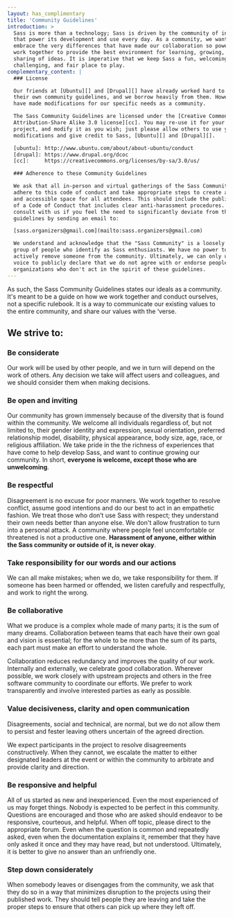 ```yaml
---
layout: has_complimentary
title: 'Community Guidelines'
introduction: >
  Sass is more than a technology; Sass is driven by the community of individuals
  that power its development and use every day. As a community, we want to
  embrace the very differences that have made our collaboration so powerful, and
  work together to provide the best environment for learning, growing, and
  sharing of ideas. It is imperative that we keep Sass a fun, welcoming,
  challenging, and fair place to play.
complementary_content: |
  ### License

  Our friends at [Ubuntu][] and [Drupal][] have already worked hard to develop
  their own community guidelines, and we borrow heavily from them. However, we
  have made modifications for our specific needs as a community.

  The Sass Community Guidelines are licensed under the [Creative Commons
  Attribution-Share Alike 3.0 license][cc]. You may re-use it for your own
  project, and modify it as you wish; just please allow others to use your
  modifications and give credit to Sass, [Ubuntu][] and [Drupal][].

  [ubuntu]: http://www.ubuntu.com/about/about-ubuntu/conduct
  [drupal]: https://www.drupal.org/dcoc
  [cc]:     https://creativecommons.org/licenses/by-sa/3.0/us/

  ### Adherence to these Community Guidelines

  We ask that all in-person and virtual gatherings of the Sass Community
  adhere to this code of conduct and take appropriate steps to create a safe
  and accessible space for all attendees. This should include the publication
  of a Code of Conduct that includes clear anti-harassment procedures. Please
  consult with us if you feel the need to significantly deviate from these
  guidelines by sending an email to:

  [sass.organizers@gmail.com](mailto:sass.organizers@gmail.com)

  We understand and acknowledge that the "Sass Community" is a loosely defined
  group of people who identify as Sass enthusiasts. We have no power to
  actively remove someone from the community. Ultimately, we can only use our
  voice to publicly declare that we do not agree with or endorse people or
  organizations who don't act in the spirit of these guidelines.
---
```


As such, the Sass Community Guidelines states our ideals as a community. It's
meant to be a guide on how we work together and conduct ourselves, not a
specific rulebook. It is a way to communicate our existing values to the
entire community, and share our values with the ‘verse.

## We strive to:

### Be considerate

Our work will be used by other people, and we in turn will depend on the work
of others. Any decision we take will affect users and colleagues, and we
should consider them when making decisions.

### Be open and inviting

Our community has grown immensely because of the diversity that is found
within the community. We welcome all individuals regardless of, but not
limited to, their gender identity and expression, sexual orientation,
preferred relationship model, disability, physical appearance, body size, age,
race, or religious affiliation. We take pride in the the richness of
experiences that have come to help develop Sass, and want to continue growing
our community. In short, **everyone is welcome, except those who are
unwelcoming**.

### Be respectful

Disagreement is no excuse for poor manners. We work together to resolve
conflict, assume good intentions and do our best to act in an empathetic
fashion. We treat those who don’t use Sass with respect; they understand
their own needs better than anyone else. We don't allow frustration to
turn into a personal attack. A community where people feel uncomfortable
or threatened is not a productive one. **Harassment of anyone, either
within the Sass community or outside of it, is never okay**.

### Take responsibility for our words and our actions

We can all make mistakes; when we do, we take responsibility for them. If
someone has been harmed or offended, we listen carefully and respectfully, and
work to right the wrong.

### Be collaborative

What we produce is a complex whole made of many parts; it is the sum of many
dreams. Collaboration between teams that each have their own goal and vision
is essential; for the whole to be more than the sum of its parts, each part
must make an effort to understand the whole.

Collaboration reduces redundancy and improves the quality of our work.
Internally and externally, we celebrate good collaboration. Wherever possible,
we work closely with upstream projects and others in the free software
community to coordinate our efforts. We prefer to work transparently and
involve interested parties as early as possible.

### Value decisiveness, clarity and open communication

Disagreements, social and technical, are normal, but we do not allow them to
persist and fester leaving others uncertain of the agreed direction.

We expect participants in the project to resolve disagreements constructively.
When they cannot, we escalate the matter to either designated leaders at the
event or within the community to arbitrate and provide clarity and direction.

### Be responsive and helpful

All of us started as new and inexperienced. Even the most experienced of us
may forget things. Nobody is expected to be perfect in this community.
Questions are encouraged and those who are asked should endeavor to be
responsive, courteous, and helpful. When off topic, please direct to the
appropriate forum. Even when the question is common and repeatedly asked, even
when the documentation explains it, remember that they have only asked it once
and they may have read, but not understood. Ultimately, it is better to give
no answer than an unfriendly one.

### Step down considerately

When somebody leaves or disengages from the community, we ask that they do so
in a way that minimizes disruption to the projects using their published work.
They should tell people they are leaving and take the proper steps to ensure
that others can pick up where they left off.
